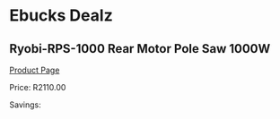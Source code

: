 
# Ebucks Dealz
## Ryobi-RPS-1000 Rear Motor Pole Saw 1000W
[Product Page](https://www.ebucks.com/web/shop/productSelected.do?prodId=1220070923&catId=717342768)

Price: R2110.00

Savings: 


	